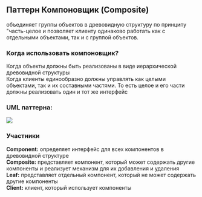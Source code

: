 ## Паттерн Компоновщик (Composite)   
объединяет группы объектов в древовидную структуру по принципу "часть-целое и позволяет клиенту одинаково работать как с отдельными объектами, так и с группой объектов.  

### Когда использовать компоновщик?  
Когда объекты должны быть реализованы в виде иерархической древовидной структуры  
Когда клиенты единообразно должны управлять как целыми объектами, так и их составными частями. То есть целое и его части должны реализовать один и тот же интерфейс  


### UML паттерна:
![](https://metanit.com/sharp/patterns/pics/composite.png)

### Участники
<b>Component:</b> определяет интерфейс для всех компонентов в древовидной структуре  
<b>Composite:</b> представляет компонент, который может содержать другие компоненты и реализует механизм для их добавления и удаления  
<b>Leaf:</b> представляет отдельный компонент, который не может содержать другие компоненты  
<b>Client:</b> клиент, который использует компоненты  
